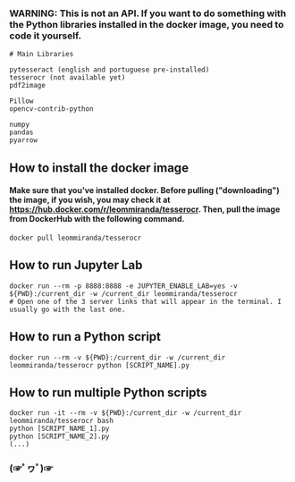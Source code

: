 ### WARNING: This is not an API. If you want to do something with the Python libraries installed in the docker image, you need to code it yourself.

```
# Main Libraries

pytesseract (english and portuguese pre-installed)
tesserocr (not available yet)
pdf2image

Pillow
opencv-contrib-python

numpy
pandas
pyarrow
```

## How to install the docker image
#### Make sure that you've installed docker. Before pulling ("downloading") the image, if you wish, you may check it at https://hub.docker.com/r/leommiranda/tesserocr. Then, pull the image from DockerHub with the following command. 

```
docker pull leommiranda/tesserocr
```

## How to run Jupyter Lab

```
docker run --rm -p 8888:8888 -e JUPYTER_ENABLE_LAB=yes -v ${PWD}:/current_dir -w /current_dir leommiranda/tesserocr
# Open one of the 3 server links that will appear in the terminal. I usually go with the last one.
```

## How to run a Python script

```
docker run --rm -v ${PWD}:/current_dir -w /current_dir leommiranda/tesserocr python [SCRIPT_NAME].py
```

## How to run multiple Python scripts

```
docker run -it --rm -v ${PWD}:/current_dir -w /current_dir leommiranda/tesserocr bash
python [SCRIPT_NAME_1].py
python [SCRIPT_NAME_2].py
(...)
```

### (☞ﾟヮﾟ)☞
